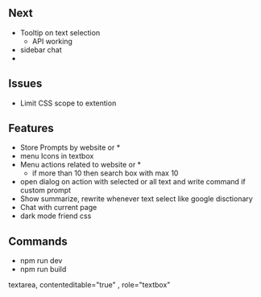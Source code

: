 ## Next
- Tooltip on text selection
  - API working
- sidebar chat
-

## Issues
- Limit CSS scope to extention

## Features
- Store Prompts by website or *
- menu Icons in textbox
- Menu actions related to website or *
  - if more than 10 then search box with max 10
- open dialog on  action with selected or all text and write command if custom prompt
- Show summarize, rewrite whenever text select like google disctionary
- Chat with current page
- dark mode friend css

## Commands
- npm run dev
- npm run build

textarea, contenteditable="true" , role="textbox"
